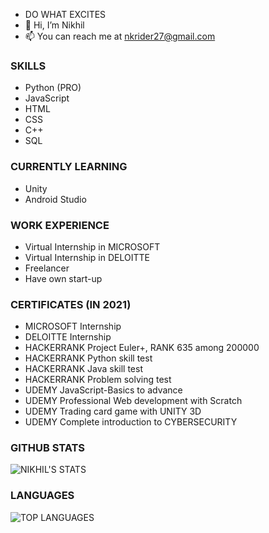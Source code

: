 - DO WHAT EXCITES
- 🤖 Hi, I’m Nikhil 
- 📫 You can reach me at nkrider27@gmail.com

### SKILLS

- Python (PRO)
- JavaScript
- HTML
- CSS
- C++
- SQL

### CURRENTLY LEARNING
- Unity
- Android Studio

### WORK EXPERIENCE             
- Virtual Internship in  MICROSOFT
- Virtual Internship in DELOITTE
- Freelancer
- Have own start-up 


### CERTIFICATES (IN 2021)
- MICROSOFT Internship
- DELOITTE Internship 
- HACKERRANK Project Euler+, RANK 635 among 200000
- HACKERRANK Python skill test 
- HACKERRANK Java skill test
- HACKERRANK Problem solving test 
- UDEMY JavaScript-Basics to advance 
- UDEMY Professional Web development with Scratch
- UDEMY Trading card game with UNITY 3D
- UDEMY Complete introduction to  CYBERSECURITY


### GITHUB STATS

![NIKHIL'S STATS](https://github-readme-stats.vercel.app/api?username=JustNikhill&count_private=true&show_icons=true&theme=radical)
                  

### LANGUAGES 
![TOP LANGUAGES](https://github-readme-stats.vercel.app/api/top-langs/?username=JustNikhill&show_icons=true&theme=radical)
                 



<!---
JustNikhill/JustNikhill is a ✨ special ✨ repository because its `README.md` (this file) appears on your GitHub profile.
You can click the Preview link to take a look at your changes.
--->
